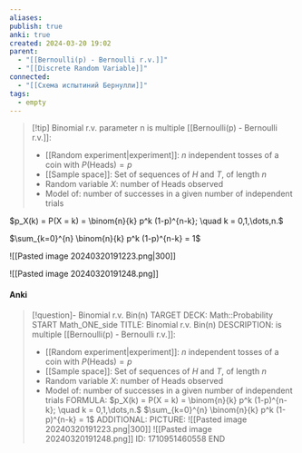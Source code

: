 ```yaml
---
aliases: 
publish: true
anki: true
created: 2024-03-20 19:02
parent:
  - "[[Bernoulli(p) - Bernoulli r.v.]]"
  - "[[Discrete Random Variable]]"
connected:
  - "[[Схема испытиний Бернулли]]"
tags:
  - empty
---
```


> [!tip] Binomial r.v. parameter n
> is multiple [[Bernoulli(p) - Bernoulli r.v.]]:
> - [[Random experiment|experiment]]: $n$ independent tosses of a coin with $P(\text{Heads}) = p$
> - [[Sample space]]: Set of sequences of $H$ and $T$, of length $n$
> - Random variable $X$: number of Heads observed
> - Model of: number of successes in a given number of independent trials

$p_X(k) = P(X = k) = \binom{n}{k} p^k (1-p)^{n-k}; \quad k = 0,1,\dots,n.$

$\sum_{k=0}^{n} \binom{n}{k} p^k (1-p)^{n-k} = 1$


![[Pasted image 20240320191223.png|300]]


![[Pasted image 20240320191248.png]]

#### Anki
> [!question]- Binomial r.v. Bin(n)
TARGET DECK: Math::Probability
START
Math_ONE_side
TITLE: Binomial r.v. Bin(n)
DESCRIPTION: 
> is multiple [[Bernoulli(p) - Bernoulli r.v.]]:
> - [[Random experiment|experiment]]: $n$ independent tosses of a coin with $P(\text{Heads}) = p$
> - [[Sample space]]: Set of sequences of $H$ and $T$, of length $n$
> - Random variable $X$: number of Heads observed
> - Model of: number of successes in a given number of independent trials
FORMULA: 
$p_X(k) = P(X = k) = \binom{n}{k} p^k (1-p)^{n-k}; \quad k = 0,1,\dots,n.$
$\sum_{k=0}^{n} \binom{n}{k} p^k (1-p)^{n-k} = 1$
ADDITIONAL:
PICTURE:
![[Pasted image 20240320191223.png|300]]
![[Pasted image 20240320191248.png]]
ID: 1710951460558
END